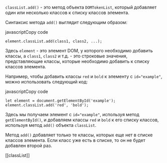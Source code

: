 `classList.add()` - это метод объекта `DOMTokenList`, который добавляет один или несколько классов к списку классов элемента.

Синтаксис метода `add()` выглядит следующим образом:

javascriptCopy code

`element.classList.add(class1, class2, ...);`

Здесь `element` - это элемент DOM, у которого необходимо добавить классы, а `class1`, `class2` и т.д. - это строковые значения, представляющие классы, которые необходимо добавить к списку классов элемента.

Например, чтобы добавить классы `red` и `bold` к элементу с `id="example"`, можно использовать следующий код:

javascriptCopy code

`let element = document.getElementById('example'); element.classList.add('red', 'bold');`

Здесь мы получаем элемент с `id="example"`, используя метод `getElementById()`, и добавляем классы `red` и `bold` к его списку классов, используя метод `add()` объекта `classList`.

Метод `add()` добавляет только те классы, которых еще нет в списке классов элемента. Если класс уже есть в списке, то он не будет добавлен второй раз.


[[classList]]
